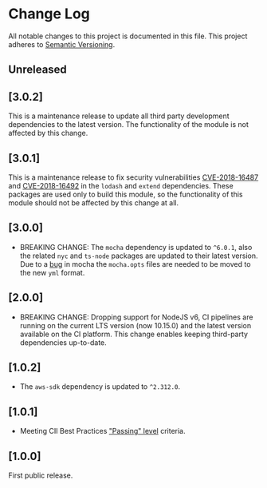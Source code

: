 # Change Log

All notable changes to this project is documented in this file.
This project adheres to [Semantic Versioning](http://semver.org/).

## Unreleased

## [3.0.2]

This is a maintenance release to update all third party development dependencies to the latest version. The functionality of the module is not affected by this change.

## [3.0.1]

This is a maintenance release to fix security vulnerabilities [CVE-2018-16487](https://nvd.nist.gov/vuln/detail/CVE-2018-16487) and [CVE-2018-16492](https://nvd.nist.gov/vuln/detail/CVE-2018-16492) in the `lodash` and `extend` dependencies. These packages are used only to build this module, so the functionality of this module should not be affected by this change at all.

## [3.0.0]

- BREAKING CHANGE: The `mocha` dependency is updated to `^6.0.1`, also the related `nyc` and `ts-node` packages are updated to their latest version. Due to a [bug](https://github.com/mochajs/mocha/issues/3763) in mocha the `mocha.opts` files are needed to be moved to the new `yml` format.

## [2.0.0]

- BREAKING CHANGE: Dropping support for NodeJS v6, CI pipelines are running on the current LTS version (now 10.15.0) and the latest version available on the CI platform. This change enables keeping third-party dependencies up-to-date.

## [1.0.2]

- The `aws-sdk` dependency is updated to `^2.312.0`.

## [1.0.1]

- Meeting CII Best Practices ["Passing" level](https://github.com/coreinfrastructure/best-practices-badge/blob/master/doc/criteria.md) criteria.

## [1.0.0]

First public release.
